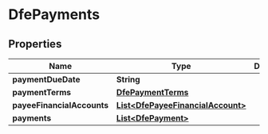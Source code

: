 

# DfePayments


## Properties

| Name | Type | Description | Notes |
|------------ | ------------- | ------------- | -------------|
|**paymentDueDate** | **String** |  |  [optional] |
|**paymentTerms** | [**DfePaymentTerms**](DfePaymentTerms.md) |  |  [optional] |
|**payeeFinancialAccounts** | [**List&lt;DfePayeeFinancialAccount&gt;**](DfePayeeFinancialAccount.md) |  |  [optional] |
|**payments** | [**List&lt;DfePayment&gt;**](DfePayment.md) |  |  [optional] |



